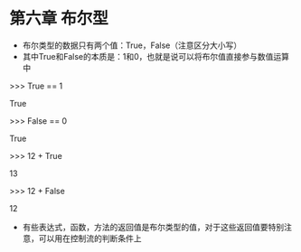 # 第六章 布尔型



* 布尔类型的数据只有两个值：True，False（注意区分大小写）
* 其中True和False的本质是：1和0，也就是说可以将布尔值直接参与数值运算中

&gt;&gt;&gt; True == 1

True

&gt;&gt;&gt; False == 0

True

&gt;&gt;&gt; 12 + True

13

&gt;&gt;&gt; 12 + False

12

* 有些表达式，函数，方法的返回值是布尔类型的值，对于这些返回值要特别注意，可以用在控制流的判断条件上



